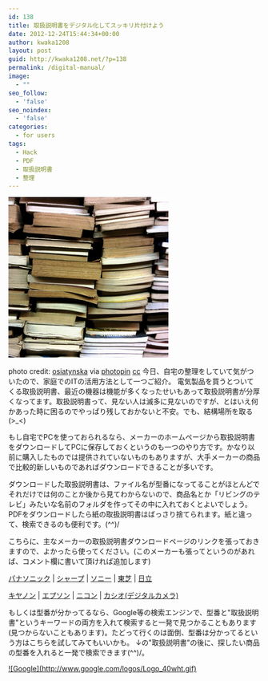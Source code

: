 ```yaml
---
id: 138
title: 取扱説明書をデジタル化してスッキリ片付けよう
date: 2012-12-24T15:44:34+00:00
author: kwaka1208
layout: post
guid: http://kwaka1208.net/?p=138
permalink: /digital-manual/
image:
  - ""
seo_follow:
  - 'false'
seo_noindex:
  - 'false'
categories:
  - for users
tags:
  - Hack
  - PDF
  - 取扱説明書
  - 整理
---
```

![book stack](/assets/images/2012/12/small__3287986172.jpg)

photo credit: [osiatynska](http://www.flickr.com/photos/osiatynska/3287986172/) via [photopin](http://photopin.com) [cc](http://creativecommons.org/licenses/by-nc-nd/2.0/)
今日、自宅の整理をしていて気がついたので、家庭でのITの活用方法として一つご紹介。
電気製品を買うとついてくる取扱説明書、最近の機器は機能が多くなったせいもあって取扱説明書が分厚くなってます。取扱説明書って、見ない人は滅多に見ないのですが、とはいえ何かあった時に困るのでやっぱり残しておかないと不安。でも、結構場所を取る(&gt;_&lt;)

もし自宅でPCを使っておられるなら、メーカーのホームページから取扱説明書をダウンロードしてPCに保存しておくというのも一つのやり方です。かなり以前に購入したものでは提供されていないものもありますが、大手メーカーの商品で比較的新しいものであればダウンロードできることが多いです。

ダウンロードした取扱説明書は、ファイル名が型番になってることがほとんどでそれだけでは何のことか後から見てわからないので、商品名とか「リビングのテレビ」みたいな名前のフォルダを作ってその中に入れておくとよいでしょう。PDFをダウンロードしたら紙の取扱説明書はばっさり捨てられます。紙と違って、検索できるのも便利です。(^^)/

こちらに、主なメーカーの取扱説明書ダウンロードページのリンクを張っておきますので、よかったら使ってください。(このメーカーも張ってというのがあれば、コメント欄に書いて頂ければ追加します)

[パナソニック](http://panasonic.co.jp/cs/personal/manual/) | [シャープ](http://www.sharp.co.jp/support/download.html) | [ソニー](http://www.sony.jp/support/manual.html) | [東芝](http://www.toshiba-living.jp/search.php) | [日立](http://www.hitachi.co.jp/support/manual/index.html)

[キヤノン](http://cweb.canon.jp/e-support/manual/) | [エプソン](http://www.epson.jp/support/manual/) | [ニコン](http://www.nikon-image.com/support/manual/m_pdf.htm) | [カシオ(デジタルカメラ)](http://support.casio.jp/manual.php?cid=001)

もしくは型番が分かってるなら、Google等の検索エンジンで、型番と"取扱説明書"というキーワードの両方を入れて検索すると一発で見つかることもあります(見つからないこともあります)。たどって行くのは面倒、型番は分かってるという方はこちらを試してみてもいいかも。
↓の"取扱説明書"の後に、探したい商品の型番を入れると一発で検索できます(^^)/。

<form method="get" action="http://www.google.co.jp/search">
<a href="http://www.google.co.jp/">
![Google](http://www.google.com/logos/Logo_40wht.gif)</a>





</form>